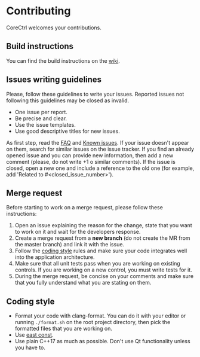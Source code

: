 # Contributing
CoreCtrl welcomes your contributions.

## Build instructions
You can find the build instructions on the [wiki](https://gitlab.com/corectrl/corectrl/wikis/Installation).

## Issues writing guidelines
Please, follow these guidelines to write your issues. Reported issues not following this guidelines may be closed as invalid.

* One issue per report.
* Be precise and clear.
* Use the issue templates.
* Use good descriptive titles for new issues.

As first step, read the [FAQ](https://gitlab.com/corectrl/corectrl/wikis/FAQ) and [Known issues](https://gitlab.com/corectrl/corectrl/wikis/Known-issues). If your issue doesn't appear on them, search for similar issues on the issue tracker. If you find an already opened issue and you can provide new information, then add a new comment (please, do not write +1 o similar comments). If the issue is closed, open a new one and include a reference to the old one (for example, add 'Related to #<closed_issue_number>').

## Merge request
Before starting to work on a merge request, please follow these instructions:

1. Open an issue explaining the reason for the change, state that you want to work on it and wait for the developers response.
2. Create a merge request from a **new branch** (do not create the MR from the master branch) and link it with the issue.
3. Follow the [coding style](#coding-style) rules and make sure your code integrates well into the application architecture.
4. Make sure that all unit tests pass when you are working on existing controls. If you are working on a new control, you must write tests for it.
5. During the merge request, be concise on your comments and make sure that you fully understand what you are stating on them.

## Coding style
* Format your code with clang-format. You can do it with your editor or running `./format.sh` on the root project directory, then pick the formatted files that you are working on.
* Use [east const](https://mariusbancila.ro/blog/2018/11/23/join-the-east-const-revolution/).
* Use plain C++17 as much as possible. Don't use Qt functionality unless you have to.
